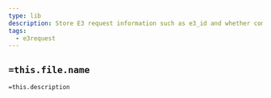 ```yaml
---
type: lib
description: Store E3 request information such as e3_id and whether components have been instantiated and ensures dependencies are met and ensures this state is persisted.
tags:
  - e3request
---
```

## `=this.file.name`

`=this.description`

